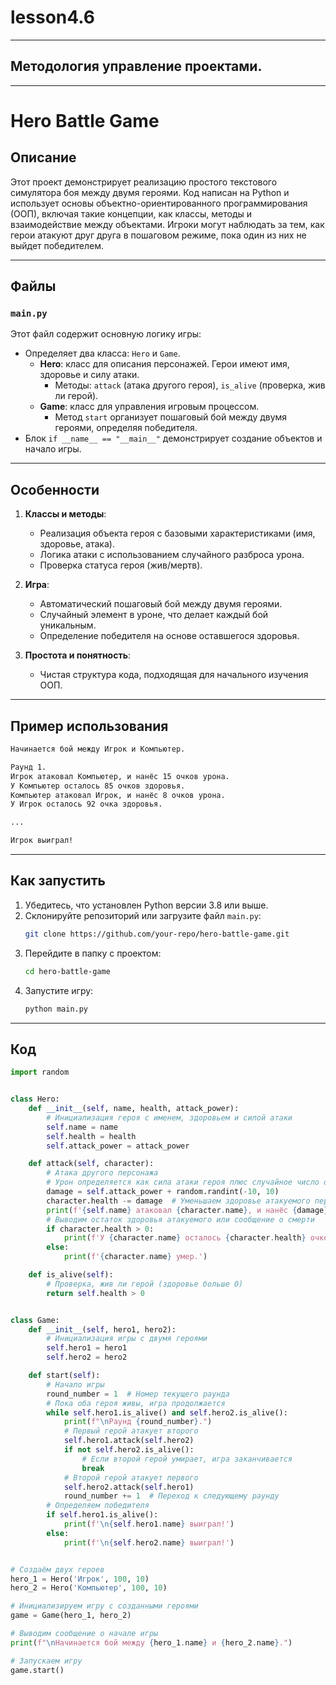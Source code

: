 # lesson4.6

---

## Методология управление проектами.

---

# Hero Battle Game

## Описание
Этот проект демонстрирует реализацию простого текстового симулятора боя между двумя героями. Код написан на Python и использует основы объектно-ориентированного программирования (ООП), включая такие концепции, как классы, методы и взаимодействие между объектами. Игроки могут наблюдать за тем, как герои атакуют друг друга в пошаговом режиме, пока один из них не выйдет победителем.

---

## Файлы

### `main.py`
Этот файл содержит основную логику игры:
- Определяет два класса: `Hero` и `Game`.
  - **Hero**: класс для описания персонажей. Герои имеют имя, здоровье и силу атаки. 
    - Методы: `attack` (атака другого героя), `is_alive` (проверка, жив ли герой).
  - **Game**: класс для управления игровым процессом.
    - Метод `start` организует пошаговый бой между двумя героями, определяя победителя.
- Блок `if __name__ == "__main__"` демонстрирует создание объектов и начало игры.

---

## Особенности

1. **Классы и методы**:
   - Реализация объекта героя с базовыми характеристиками (имя, здоровье, атака).
   - Логика атаки с использованием случайного разброса урона.
   - Проверка статуса героя (жив/мертв).

2. **Игра**:
   - Автоматический пошаговый бой между двумя героями.
   - Случайный элемент в уроне, что делает каждый бой уникальным.
   - Определение победителя на основе оставшегося здоровья.

3. **Простота и понятность**:
   - Чистая структура кода, подходящая для начального изучения ООП.

---

## Пример использования

```bash
Начинается бой между Игрок и Компьютер.

Раунд 1.
Игрок атаковал Компьютер, и нанёс 15 очков урона.
У Компьютер осталось 85 очков здоровья.
Компьютер атаковал Игрок, и нанёс 8 очков урона.
У Игрок осталось 92 очка здоровья.

...

Игрок выиграл!
```

---

## Как запустить

1. Убедитесь, что установлен Python версии 3.8 или выше.
2. Склонируйте репозиторий или загрузите файл `main.py`:
   ```bash
   git clone https://github.com/your-repo/hero-battle-game.git
   ```
3. Перейдите в папку с проектом:
   ```bash
   cd hero-battle-game
   ```
4. Запустите игру:
   ```bash
   python main.py
   ```

---

## Код

```python
import random


class Hero:
    def __init__(self, name, health, attack_power):
        # Инициализация героя с именем, здоровьем и силой атаки
        self.name = name
        self.health = health
        self.attack_power = attack_power

    def attack(self, character):
        # Атака другого персонажа
        # Урон определяется как сила атаки героя плюс случайное число от -10 до 10
        damage = self.attack_power + random.randint(-10, 10)
        character.health -= damage  # Уменьшаем здоровье атакуемого персонажа
        print(f'{self.name} атаковал {character.name}, и нанёс {damage} очков урона.')
        # Выводим остаток здоровья атакуемого или сообщение о смерти
        if character.health > 0:
            print(f'У {character.name} осталось {character.health} очков здоровья.')
        else:
            print(f'{character.name} умер.')

    def is_alive(self):
        # Проверка, жив ли герой (здоровье больше 0)
        return self.health > 0


class Game:
    def __init__(self, hero1, hero2):
        # Инициализация игры с двумя героями
        self.hero1 = hero1
        self.hero2 = hero2

    def start(self):
        # Начало игры
        round_number = 1  # Номер текущего раунда
        # Пока оба героя живы, игра продолжается
        while self.hero1.is_alive() and self.hero2.is_alive():
            print(f"\nРаунд {round_number}.")
            # Первый герой атакует второго
            self.hero1.attack(self.hero2)
            if not self.hero2.is_alive():
                # Если второй герой умирает, игра заканчивается
                break
            # Второй герой атакует первого
            self.hero2.attack(self.hero1)
            round_number += 1  # Переход к следующему раунду
        # Определяем победителя
        if self.hero1.is_alive():
            print(f'\n{self.hero1.name} выиграл!')
        else:
            print(f'\n{self.hero2.name} выиграл!')


# Создаём двух героев
hero_1 = Hero('Игрок', 100, 10)
hero_2 = Hero('Компьютер', 100, 10)

# Инициализируем игру с созданными героями
game = Game(hero_1, hero_2)

# Выводим сообщение о начале игры
print(f"\nНачинается бой между {hero_1.name} и {hero_2.name}.")

# Запускаем игру
game.start()
```

